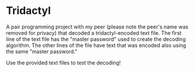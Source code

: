 # Tridactyl

A pair programming project with my peer (please note the peer's name was removed for privacy) that decoded a tridactyl-encoded text file. The first line of the text file has the "master password" used to create the decoding algorithm. The other lines of the file have text that was encoded also using the same "master password."

Use the provided text files to test the decoding!
